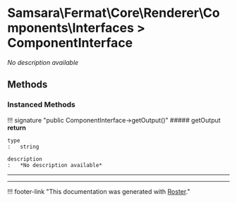 # Samsara\Fermat\Core\Renderer\Components\Interfaces > ComponentInterface

*No description available*


## Methods


### Instanced Methods

!!! signature "public ComponentInterface->getOutput()"
    ##### getOutput
    **return**

    type
    :   string

    description
    :   *No description available*
    
---




---
!!! footer-link "This documentation was generated with [Roster](https://jordanrl.github.io/Roster/)."